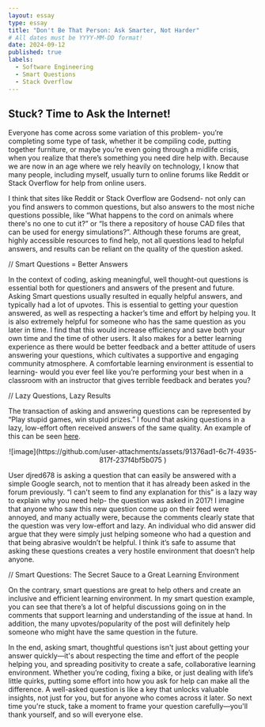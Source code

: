 ```yaml
---
layout: essay
type: essay
title: "Don't Be That Person: Ask Smarter, Not Harder"
# All dates must be YYYY-MM-DD format!
date: 2024-09-12
published: true
labels:
  - Software Engineering
  - Smart Questions
  - Stack Overflow
---
```

## Stuck? Time to Ask the Internet!
Everyone has come across some variation of this problem- you’re completing some type of task, whether it be compiling code, putting together furniture, or maybe you’re even going through a midlife crisis, when you realize that there’s something you need dire help with. Because we are now in an age where we rely heavily on technology, I know that many people, including myself, usually turn to online forums like Reddit or Stack Overflow for help from online users. 

I think that sites like Reddit or Stack Overflow are Godsend- not only can you find answers to common questions, but also answers to the most niche questions possible, like “What happens to the cord on animals where there's no one to cut it?” or “Is there a repository of house CAD files that can be used for energy simulations?”. Although these forums are great, highly accessible resources to find help, not all questions lead to helpful answers, and results can be reliant on the quality of the question asked. 

// Smart Questions = Better Answers

In the context of coding, asking meaningful, well thought-out questions is essential both for questioners and answers of the present and future. Asking Smart questions usually resulted in equally helpful answers, and typically had a lot of upvotes. This is essential to getting your question answered, as well as respecting a hacker’s time and effort by helping you. It is also extremely helpful for someone who has the same question as you later in time. I find that this would increase efficiency and save both your own time and the time of other users. It also makes for a better learning experience as there would be better feedback and a better attitude of users answering your questions, which cultivates a supportive and engaging community atmosphere. A comfortable learning environment is essential to learning- would you ever feel like you’re performing your best when in a classroom with an instructor that gives terrible feedback and berates you?

// Lazy Questions, Lazy Results

The transaction of asking and answering questions can be represented by “Play stupid games, win stupid prizes.” I found that asking questions in a lazy, low-effort often received answers of the same quality. An example of this can be seen [here](https://stackoverflow.com/questions/44193380/what-does-operator-do). 

<p align="center">
  ![image](https://github.com/user-attachments/assets/91376ad1-6c7f-4935-817f-237f4bf5b075
)
</p> 

User djred678 is asking a question that can easily be answered with a simple Google search, not to mention that it has already been asked in the forum previously. “I can't seem to find any explanation for this” is a lazy way to explain why you need help- the question was asked in 2017! I imagine that anyone who saw this new question come up on their feed were annoyed, and many actually were, because the comments clearly state that the question was very low-effort and lazy. An individual who did answer did argue that they were simply just helping someone who had a question and that being abrasive wouldn’t be helpful. I think it’s safe to assume that asking these questions creates a very hostile environment that doesn’t help anyone.

// Smart Questions: The Secret Sauce to a Great Learning Environment

On the contrary, smart questions are great to help others and create an inclusive and efficient learning environment. In my smart question example, you can see that there’s a lot of helpful discussions going on in the comments that support learning and understanding of the issue at hand. In addition, the many upvotes/popularity of the post will definitely help someone who might have the same question in the future.

In the end, asking smart, thoughtful questions isn't just about getting your answer quickly—it's about respecting the time and effort of the people helping you, and spreading positivity to create a safe, collaborative learning environment. Whether you’re coding, fixing a bike, or just dealing with life’s little quirks, putting some effort into how you ask for help can make all the difference. A well-asked question is like a key that unlocks valuable insights, not just for you, but for anyone who comes across it later. So next time you're stuck, take a moment to frame your question carefully—you'll thank yourself, and so will everyone else.




